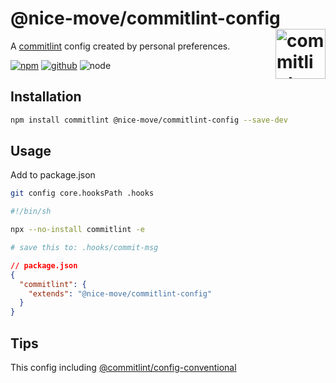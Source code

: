 # @nice-move/commitlint-config [<img src="https://commitlint.js.org/assets/icon.svg" alt="commitlint" height="80" align="right">][commitlint]

A [commitlint] config created by personal preferences.

[![npm][npm-badge]][npm-url]
[![github][github-badge]][github-url]
![node][node-badge]

[commitlint]: https://commitlint.js.org/
[npm-url]: https://www.npmjs.com/package/@nice-move/commitlint-config
[npm-badge]: https://img.shields.io/npm/v/@nice-move/commitlint-config.svg?style=flat-square&logo=npm
[github-url]: https://github.com/airkro/nice-move/tree/master/packages/commitlint-config
[github-badge]: https://img.shields.io/npm/l/@nice-move/commitlint-config.svg?style=flat-square&colorB=blue&logo=github
[node-badge]: https://img.shields.io/node/v/@nice-move/commitlint-config.svg?style=flat-square&colorB=green&logo=node.js

## Installation

```bash
npm install commitlint @nice-move/commitlint-config --save-dev
```

## Usage

Add to package.json

```sh
git config core.hooksPath .hooks
```

```sh
#!/bin/sh

npx --no-install commitlint -e

# save this to: .hooks/commit-msg
```

```json
// package.json
{
  "commitlint": {
    "extends": "@nice-move/commitlint-config"
  }
}
```

## Tips

This config including [@commitlint/config-conventional](https://www.npmjs.com/package/@commitlint/config-conventional)
